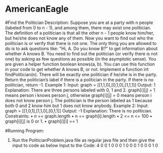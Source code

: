# AmericanEagle

#Find the Politician
Description:
Suppose you are at a party with n people (labeled from 0 to n - 1), and among them, there may exist one politician. The definition of a politician is that all the other n - 1 people know him/her, but he/she does not know any of them.
Now you want to find out who the politician is or verify that there is not one. The only thing you are allowed to do is to ask questions like: "Hi, A. Do you know B?" to get information about whether A knows B. You need to find out the politician (or verify there is not one) by asking as few questions as possible (in the asymptotic sense).
You are given a helper function boolean knows(a, b). You can use this function in your code to get whether A knows B, or not.
Implement a function int findPolitician(n). There will be exactly one politician if he/she is in the party. Return the politician’s label if there is a politician in the party. If there is no politician, return -1.
Example 1:
Input: graph = [[1,1,0],[0,1,0],[1,1,1]]
Output: 1
Explanation: There are three persons labeled with 0, 1 and 2. graph[i][j] = 1 means person i knows person j, otherwise graph[i][j] = 0 means person i does not know person j. The politician is the person labeled as 1 because both 0 and 2 know him but 1 does not know anybody.
Example 2:
Input: graph = [[1,0,1],[1,1,0],[0,1,1]]
Output: -1
Explanation: There is no politician.
Constraints:
• n == graph.length
• n == graph[i].length
• 2 <= n <= 100
• graph[i][j] is 0 or 1.
• graph[i][i] == 1


#Running Program:
1) Run the PoliticianProblem.java file as regular java file and then give the input to code as below
Input to the Code:
4
0 0 1 0
0 0 1 0
0 0 1 0
0 0 1 0
